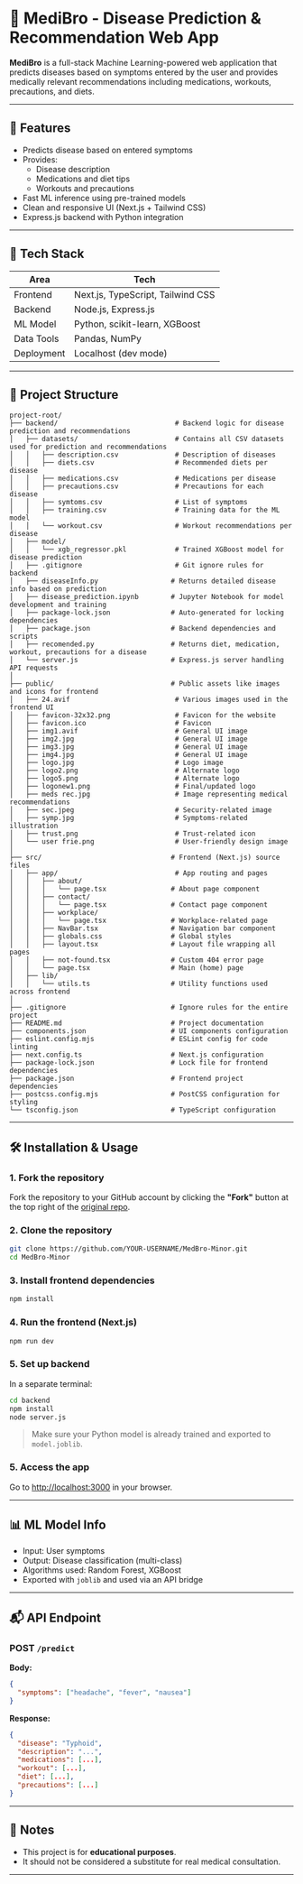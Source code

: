 # 🧠 MediBro - Disease Prediction & Recommendation Web App

**MediBro** is a full-stack Machine Learning-powered web application that predicts diseases based on symptoms entered by the user and provides medically relevant recommendations including medications, workouts, precautions, and diets.

---

## 🚀 Features

- Predicts disease based on entered symptoms
- Provides:
  - Disease description
  - Medications and diet tips
  - Workouts and precautions
- Fast ML inference using pre-trained models
- Clean and responsive UI (Next.js + Tailwind CSS)
- Express.js backend with Python integration

---

## 🧩 Tech Stack

| Area       | Tech                     |
|------------|--------------------------|
| Frontend   | Next.js, TypeScript, Tailwind CSS |
| Backend    | Node.js, Express.js      |
| ML Model   | Python, scikit-learn, XGBoost |
| Data Tools | Pandas, NumPy            |
| Deployment | Localhost (dev mode)     |

---

## 📁 Project Structure

```
project-root/
├── backend/                             # Backend logic for disease prediction and recommendations
│   ├── datasets/                        # Contains all CSV datasets used for prediction and recommendations
│   │   ├── description.csv              # Description of diseases
│   │   ├── diets.csv                    # Recommended diets per disease
│   │   ├── medications.csv              # Medications per disease
│   │   ├── precautions.csv              # Precautions for each disease
│   │   ├── symtoms.csv                  # List of symptoms
│   │   ├── training.csv                 # Training data for the ML model
│   │   └── workout.csv                  # Workout recommendations per disease
│   ├── model/
│   │   └── xgb_regressor.pkl            # Trained XGBoost model for disease prediction
│   ├── .gitignore                       # Git ignore rules for backend
│   ├── diseaseInfo.py                  # Returns detailed disease info based on prediction
│   ├── disease_prediction.ipynb        # Jupyter Notebook for model development and training
│   ├── package-lock.json               # Auto-generated for locking dependencies
│   ├── package.json                    # Backend dependencies and scripts
│   ├── recomended.py                   # Returns diet, medication, workout, precautions for a disease
│   └── server.js                       # Express.js server handling API requests
│
├── public/                             # Public assets like images and icons for frontend
│   ├── 24.avif                          # Various images used in the frontend UI
│   ├── favicon-32x32.png                # Favicon for the website
│   ├── favicon.ico                      # Favicon
│   ├── img1.avif                        # General UI image
│   ├── img2.jpg                         # General UI image
│   ├── img3.jpg                         # General UI image
│   ├── img4.jpg                         # General UI image
│   ├── logo.jpg                         # Logo image
│   ├── logo2.png                        # Alternate logo
│   ├── logo5.png                        # Alternate logo
│   ├── logonew1.png                     # Final/updated logo
│   ├── meds rec.jpg                     # Image representing medical recommendations
│   ├── sec.jpeg                         # Security-related image
│   ├── symp.jpg                         # Symptoms-related illustration
│   ├── trust.png                        # Trust-related icon
│   └── user frie.png                    # User-friendly design image
│
├── src/                                # Frontend (Next.js) source files
│   ├── app/                             # App routing and pages
│   │   ├── about/
│   │   │   └── page.tsx                # About page component
│   │   ├── contact/
│   │   │   └── page.tsx                # Contact page component
│   │   ├── workplace/
│   │   │   └── page.tsx                # Workplace-related page
│   │   ├── NavBar.tsx                  # Navigation bar component
│   │   ├── globals.css                 # Global styles
│   │   ├── layout.tsx                  # Layout file wrapping all pages
│   │   ├── not-found.tsx               # Custom 404 error page
│   │   └── page.tsx                    # Main (home) page
│   ├── lib/
│   │   └── utils.ts                    # Utility functions used across frontend
│
├── .gitignore                          # Ignore rules for the entire project
├── README.md                           # Project documentation
├── components.json                     # UI components configuration
├── eslint.config.mjs                   # ESLint config for code linting
├── next.config.ts                      # Next.js configuration
├── package-lock.json                   # Lock file for frontend dependencies
├── package.json                        # Frontend project dependencies
├── postcss.config.mjs                  # PostCSS configuration for styling
└── tsconfig.json                       # TypeScript configuration

```

---

## 🛠️ Installation & Usage

### 1. Fork the repository
Fork the repository to your GitHub account by clicking the **"Fork"** button at the top right of the [original repo](https://github.com/aruppatra04/MediBro).

### 2. Clone the repository
```bash
git clone https://github.com/YOUR-USERNAME/MedBro-Minor.git
cd MedBro-Minor
```
### 3. Install frontend dependencies
```bash
npm install
```
### 4. Run the frontend (Next.js)
```bash
npm run dev
```
### 5. Set up backend
In a separate terminal:
```bash
cd backend
npm install
node server.js
```
> Make sure your Python model is already trained and exported to `model.joblib`.

### 5. Access the app
Go to [http://localhost:3000](http://localhost:3000) in your browser.

---

## 📊 ML Model Info

- Input: User symptoms
- Output: Disease classification (multi-class)
- Algorithms used: Random Forest, XGBoost
- Exported with `joblib` and used via an API bridge

---

## 📬 API Endpoint

### POST `/predict`
**Body:**
```json
{
  "symptoms": ["headache", "fever", "nausea"]
}
```

**Response:**
```json
{
  "disease": "Typhoid",
  "description": "...",
  "medications": [...],
  "workout": [...],
  "diet": [...],
  "precautions": [...]
}
```

---

## 📌 Notes

- This project is for **educational purposes**.
- It should not be considered a substitute for real medical consultation.

---
